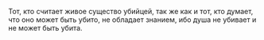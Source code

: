 Тот, кто считает живое существо убийцей, так же как и тот, кто думает, что оно может быть убито, не обладает знанием, ибо душа не убивает и не может быть убита.